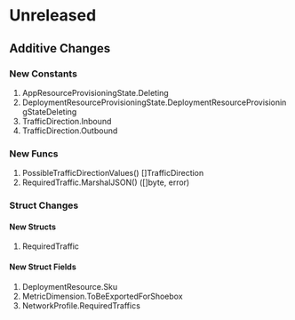 # Unreleased

## Additive Changes

### New Constants

1. AppResourceProvisioningState.Deleting
1. DeploymentResourceProvisioningState.DeploymentResourceProvisioningStateDeleting
1. TrafficDirection.Inbound
1. TrafficDirection.Outbound

### New Funcs

1. PossibleTrafficDirectionValues() []TrafficDirection
1. RequiredTraffic.MarshalJSON() ([]byte, error)

### Struct Changes

#### New Structs

1. RequiredTraffic

#### New Struct Fields

1. DeploymentResource.Sku
1. MetricDimension.ToBeExportedForShoebox
1. NetworkProfile.RequiredTraffics
